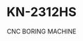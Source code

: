 ---
templateKey: product-item
description: 'Model: KN-2312HS

  Doubled head CNC boring machine

  Speed of the axis:

  X: 130 meter/min(clamp)

  Y: 75 meter/min

  Z: 30 meter/min'
image: /img/kn-2312hs.jpg
parameters:
- description: [Boring Unit Configuration, 'Standard: top drill package: 12V+4H, bottom
      drill package: 9V']
  image: /img/kn-2312hs_param_1.jpg
  title: Boring Unit Configuration
- description: [Grippers, There is two very strong clamps along X axis, 'Grippers
      speed: 80 m/mm', It gets the positioning according to the length of the panel.]
  image: /img/kn-2312hs_param_2.jpg
  title: Grippers
- description: [Monoblock Frame, 'The frame is monoblock. It is processed as a single
      part by CNC working centers with very low tolerance, 0,01 mm.']
  image: /img/kn-2312hs_param_3.jpg
  title: Monoblock Frame
subtitle: CNC BORING MACHINE
title: KN-2312HS
---